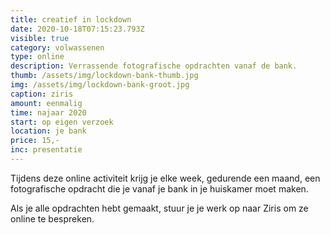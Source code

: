 ```yaml
---
title: creatief in lockdown
date: 2020-10-18T07:15:23.793Z
visible: true
category: volwassenen
type: online
description: Verrassende fotografische opdrachten vanaf de bank.
thumb: /assets/img/lockdown-bank-thumb.jpg
img: /assets/img/lockdown-bank-groot.jpg
caption: ziris
amount: eenmalig
time: najaar 2020
start: op eigen verzoek
location: je bank
price: 15,-
inc: presentatie
---
```

Tijdens deze online activiteit krijg je elke week, gedurende een maand, een fotografische opdracht die je vanaf je bank in je huiskamer moet maken. 

Als je alle opdrachten hebt gemaakt, stuur je je werk op naar Ziris om ze online te bespreken.